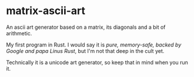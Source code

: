 # matrix-ascii-art
An ascii art generator based on a matrix, its diagonals and a bit of arithmetic.

My first program in Rust. I would say it is *pure, memory-safe, backed by Google and papa Linus Rust*, but I'm not that deep in the cult yet.

Technically it is a unicode art generator, so keep that in mind when you run it.
